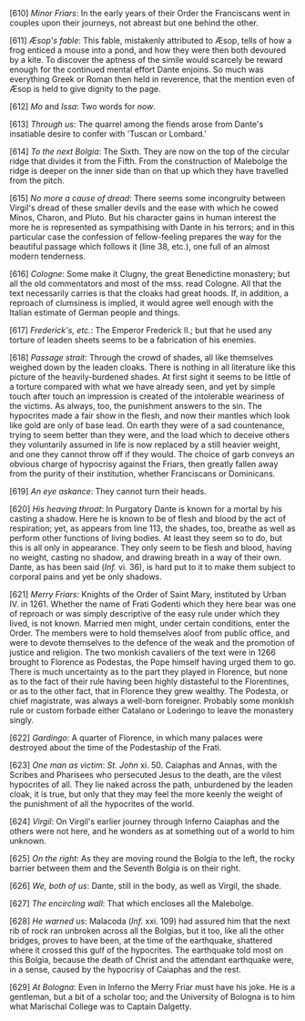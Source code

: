 [610] _Minor Friars_: In the early years of their Order the Franciscans
went in couples upon their journeys, not abreast but one behind the
other.

[611] _Æsop's fable_: This fable, mistakenly attributed to Æsop, tells
of how a frog enticed a mouse into a pond, and how they were then both
devoured by a kite. To discover the aptness of the simile would scarcely
be reward enough for the continued mental effort Dante enjoins. So much
was everything Greek or Roman then held in reverence, that the mention
even of Æsop is held to give dignity to the page.

[612] _Mo_ and _Issa_: Two words for _now_.

[613] _Through us_: The quarrel among the fiends arose from Dante's
insatiable desire to confer with 'Tuscan or Lombard.'

[614] _To the next Bolgia_: The Sixth. They are now on the top of the
circular ridge that divides it from the Fifth. From the construction of
Malebolge the ridge is deeper on the inner side than on that up which
they have travelled from the pitch.

[615] _No more a cause of dread_: There seems some incongruity between
Virgil's dread of these smaller devils and the ease with which he cowed
Minos, Charon, and Pluto. But his character gains in human interest the
more he is represented as sympathising with Dante in his terrors; and in
this particular case the confession of fellow-feeling prepares the way
for the beautiful passage which follows it (line 38, etc.), one full of
an almost modern tenderness.

[616] _Cologne_: Some make it Clugny, the great Benedictine monastery;
but all the old commentators and most of the mss. read Cologne. All that
the text necessarily carries is that the cloaks had great hoods. If, in
addition, a reproach of clumsiness is implied, it would agree well
enough with the Italian estimate of German people and things.

[617] _Frederick's, etc._: The Emperor Frederick II.; but that he used
any torture of leaden sheets seems to be a fabrication of his enemies.

[618] _Passage strait_: Through the crowd of shades, all like themselves
weighed down by the leaden cloaks. There is nothing in all literature
like this picture of the heavily-burdened shades. At first sight it
seems to be little of a torture compared with what we have already seen,
and yet by simple touch after touch an impression is created of the
intolerable weariness of the victims. As always, too, the punishment
answers to the sin. The hypocrites made a fair show in the flesh, and
now their mantles which look like gold are only of base lead. On earth
they were of a sad countenance, trying to seem better than they were,
and the load which to deceive others they voluntarily assumed in life is
now replaced by a still heavier weight, and one they cannot throw off if
they would. The choice of garb conveys an obvious charge of hypocrisy
against the Friars, then greatly fallen away from the purity of their
institution, whether Franciscans or Dominicans.

[619] _An eye askance_: They cannot turn their heads.

[620] _His heaving throat_: In Purgatory Dante is known for a mortal by
his casting a shadow. Here he is known to be of flesh and blood by the
act of respiration; yet, as appears from line 113, the shades, too,
breathe as well as perform other functions of living bodies. At least
they seem so to do, but this is all only in appearance. They only seem
to be flesh and blood, having no weight, casting no shadow, and drawing
breath in a way of their own. Dante, as has been said (_Inf._ vi. 36),
is hard put to it to make them subject to corporal pains and yet be only
shadows.

[621] _Merry Friars_: Knights of the Order of Saint Mary, instituted by
Urban IV. in 1261. Whether the name of Frati Godenti which they here
bear was one of reproach or was simply descriptive of the easy rule
under which they lived, is not known. Married men might, under certain
conditions, enter the Order. The members were to hold themselves aloof
from public office, and were to devote themselves to the defence of the
weak and the promotion of justice and religion. The two monkish
cavaliers of the text were in 1266 brought to Florence as Podestas, the
Pope himself having urged them to go. There is much uncertainty as to
the part they played in Florence, but none as to the fact of their rule
having been highly distasteful to the Florentines, or as to the other
fact, that in Florence they grew wealthy. The Podesta, or chief
magistrate, was always a well-born foreigner. Probably some monkish rule
or custom forbade either Catalano or Loderingo to leave the monastery
singly.

[622] _Gardingo_: A quarter of Florence, in which many palaces were
destroyed about the time of the Podestaship of the Frati.

[623] _One man as victim_: _St. John_ xi. 50. Caiaphas and Annas, with
the Scribes and Pharisees who persecuted Jesus to the death, are the
vilest hypocrites of all. They lie naked across the path, unburdened by
the leaden cloak, it is true, but only that they may feel the more
keenly the weight of the punishment of all the hypocrites of the world.

[624] _Virgil_: On Virgil's earlier journey through Inferno Caiaphas and
the others were not here, and he wonders as at something out of a world
to him unknown.

[625] _On the right_: As they are moving round the Bolgia to the left,
the rocky barrier between them and the Seventh Bolgia is on their right.

[626] _We, both of us_: Dante, still in the body, as well as Virgil, the
shade.

[627] _The encircling wall_: That which encloses all the Malebolge.

[628] _He warned us_: Malacoda (_Inf._ xxi. 109) had assured him that
the next rib of rock ran unbroken across all the Bolgias, but it too,
like all the other bridges, proves to have been, at the time of the
earthquake, shattered where it crossed this gulf of the hypocrites. The
earthquake told most on this Bolgia, because the death of Christ and the
attendant earthquake were, in a sense, caused by the hypocrisy of
Caiaphas and the rest.

[629] _At Bologna_: Even in Inferno the Merry Friar must have his joke.
He is a gentleman, but a bit of a scholar too; and the University of
Bologna is to him what Marischal College was to Captain Dalgetty.

